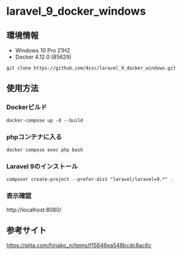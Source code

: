 # laravel_9_docker_windows
## 環境情報
- Windows 10 Pro 21H2
- Docker 4.12.0 (85629)

```
git clone https://github.com/4ssc/laravel_9_docker_windows.git
```
## 使用方法
### Dockerビルド
```
docker-compose up -d --build
```
### phpコンテナに入る
```
docker compose exec php bash
```
### Laravel 9のインストール
```
composer create-project --prefer-dist "laravel/laravel=9.*" .
```
### 表示確認
http://localhost:8080/

## 参考サイト
https://qiita.com/hinako_n/items/f15646ea548bcdc8ac6c
